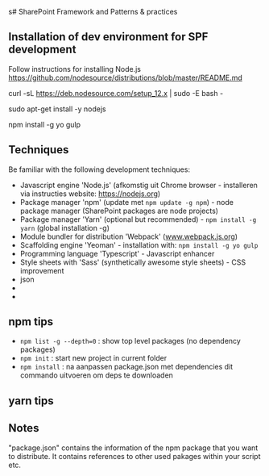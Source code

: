 s# SharePoint Framework and Patterns & practices

## Installation of dev environment for SPF development

Follow instructions for installing Node.js
https://github.com/nodesource/distributions/blob/master/README.md

curl -sL https://deb.nodesource.com/setup_12.x | sudo -E bash -

sudo apt-get install -y nodejs

npm install -g yo gulp


## Techniques
Be familiar with the following development techniques:
* Javascript engine 'Node.js' (afkomstig uit Chrome browser - installeren via instructies website: https://nodejs.org)
* Package manager 'npm' (update met ``npm update -g npm``) - node package manager (SharePoint packages are node projects)
* Package manager 'Yarn' (optional but recommended) - ``npm install -g yarn`` (global installation -g)
* Module bundler for distribution 'Webpack' (www.webpack.js.org)
* Scaffolding engine 'Yeoman' - installation with: ``npm install -g yo gulp``
* Programming language 'Typescript' - Javascript enhancer
* Style sheets with 'Sass' (synthetically awesome style sheets) - CSS improvement
* json
* 
* 

## npm tips
* ``npm list -g --depth=0``  : show top level packages (no dependency packages)
* ``npm init`` : start new project in current folder
* ``npm install`` : na aanpassen package.json met dependencies dit commando uitvoeren om deps te downloaden


## yarn tips


## Notes
"package.json" contains the information of the npm package that you want to distribute. It contains references to other used pakages within your script etc.